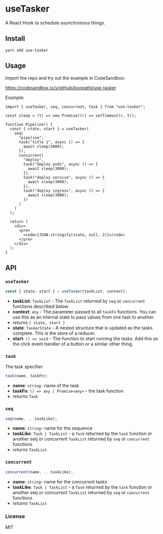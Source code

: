 # useTasker

A React Hook to schedule asynchronous things.

## Install

```
yarn add use-tasker
```

## Usage

Import the repo and try out the example in CodeSandbox:

https://codesandbox.io/s/github/boopathi/use-tasker

Example:

```tsx
import { useTasker, seq, concurrent, task } from "use-tasker";

const sleep = (t) => new Promise((r) => setTimeout(r, t));

function Pipeline() {
  const { state, start } = useTasker(
    seq(
      "pipeline",
      task("title 1", async () => {
        await sleep(2000);
      }),
      concurrent(
        "deploy",
        task("deploy pods", async () => {
          await sleep(3000);
        }),
        task("deploy service", async () => {
          await sleep(3000);
        }),
        task("deploy ingress", async () => {
          await sleep(3000);
        })
      )
    )
  );

  return (
    <div>
      <pre>
        <code>{JSON.stringify(state, null, 2)}</code>
      </pre>
    </div>
  );
}
```

## API

### `useTasker`

```ts
const { state, start } = useTasker(taskList, context);
```

- **taskList**: `TaskList` - The `TaskList` returned by `seq` or `concurrent` functions described below
- **context**: `any` - The parameter passed to all `taskFn` functions. You can use this as an internal state to pass values from one task to another.
- _returns_ `{ state, start }`
- **state**: `TaskerState` - A nested structure that is updated as the tasks complete. This is the store of a reducer.
- **start**: `() => void` - The function to start running the tasks. Add this as the click event handler of a button or a similar other thing.

### `task`

The task specifier

```ts
task(name, taskFn);
```

- **name**: `string`- name of the task
- **taskFn**: `() => any | Promise<any>` - the task function
- _returns_ `Task`

### `seq`

```ts
seq(name, ...taskLike);
```

- **name**: `string`- name for the sequence
- **taskLike**: `Task | TaskList` - a `Task` returned by the `task` function or another seq or concurrent `TaskList` returned by `seq` or `concurrent` functions
- _returns_ `TaskList`

### `concurrent`

```ts
concurrent(name, ...taskLike);
```

- **name**: `string`- name for the concurrent tasks
- **taskLike**: `Task | TaskList` - a `Task` returned by the `task` function or another seq or concurrent `TaskList` returned by `seq` or `concurrent` functions
- _returns_ `TaskList`

### License

MIT
